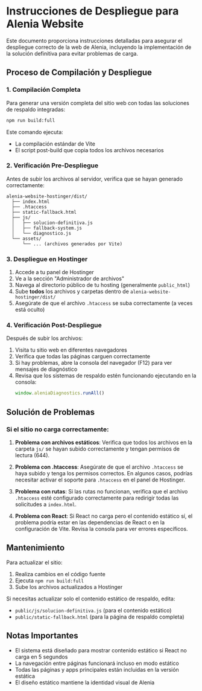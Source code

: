 # Instrucciones de Despliegue para Alenia Website

Este documento proporciona instrucciones detalladas para asegurar el despliegue correcto de la web de Alenia, incluyendo la implementación de la solución definitiva para evitar problemas de carga.

## Proceso de Compilación y Despliegue

### 1. Compilación Completa

Para generar una versión completa del sitio web con todas las soluciones de respaldo integradas:

```bash
npm run build:full
```

Este comando ejecuta:
- La compilación estándar de Vite
- El script post-build que copia todos los archivos necesarios

### 2. Verificación Pre-Despliegue

Antes de subir los archivos al servidor, verifica que se hayan generado correctamente:

```
alenia-website-hostinger/dist/
  ├── index.html
  ├── .htaccess
  ├── static-fallback.html
  ├── js/
  │   ├── solucion-definitiva.js
  │   ├── fallback-system.js
  │   └── diagnostico.js
  └── assets/
      └── ... (archivos generados por Vite)
```

### 3. Despliegue en Hostinger

1. Accede a tu panel de Hostinger
2. Ve a la sección "Administrador de archivos"
3. Navega al directorio público de tu hosting (generalmente `public_html`)
4. Sube **todos** los archivos y carpetas dentro de `alenia-website-hostinger/dist/`
5. Asegúrate de que el archivo `.htaccess` se suba correctamente (a veces está oculto)

### 4. Verificación Post-Despliegue

Después de subir los archivos:

1. Visita tu sitio web en diferentes navegadores
2. Verifica que todas las páginas carguen correctamente
3. Si hay problemas, abre la consola del navegador (F12) para ver mensajes de diagnóstico
4. Revisa que los sistemas de respaldo estén funcionando ejecutando en la consola:
   ```javascript
   window.aleniaDiagnostics.runAll()
   ```

## Solución de Problemas

### Si el sitio no carga correctamente:

1. **Problema con archivos estáticos**: Verifica que todos los archivos en la carpeta `js/` se hayan subido correctamente y tengan permisos de lectura (644).

2. **Problema con .htaccess**: Asegúrate de que el archivo `.htaccess` se haya subido y tenga los permisos correctos. En algunos casos, podrías necesitar activar el soporte para `.htaccess` en el panel de Hostinger.

3. **Problema con rutas**: Si las rutas no funcionan, verifica que el archivo `.htaccess` esté configurado correctamente para redirigir todas las solicitudes a `index.html`.

4. **Problema con React**: Si React no carga pero el contenido estático sí, el problema podría estar en las dependencias de React o en la configuración de Vite. Revisa la consola para ver errores específicos.

## Mantenimiento

Para actualizar el sitio:

1. Realiza cambios en el código fuente
2. Ejecuta `npm run build:full`
3. Sube los archivos actualizados a Hostinger

Si necesitas actualizar solo el contenido estático de respaldo, edita:
- `public/js/solucion-definitiva.js` (para el contenido estático)
- `public/static-fallback.html` (para la página de respaldo completa)

## Notas Importantes

- El sistema está diseñado para mostrar contenido estático si React no carga en 5 segundos
- La navegación entre páginas funcionará incluso en modo estático
- Todas las páginas y apps principales están incluidas en la versión estática
- El diseño estático mantiene la identidad visual de Alenia
